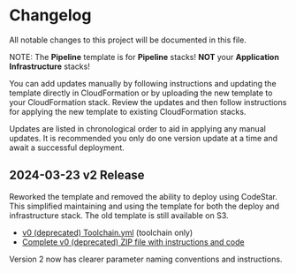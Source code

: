 # Changelog

All notable changes to this project will be documented in this file.

NOTE: The **Pipeline** template is for **Pipeline** stacks! **NOT** your **Application Infrastructure** stacks!

You can add updates manually by following instructions and updating the template directly in CloudFormation or by uploading the new template to your CloudFormation stack. Review the updates and then follow instructions for applying the new template to existing CloudFormation stacks.

Updates are listed in chronological order to aid in applying any manual updates. It is recommended you only do one version update at a time and await a successful deployment.

## 2024-03-23 v2 Release

Reworked the template and removed the ability to deploy using CodeStar. This simplified maintaining and using the template for both the deploy and infrastructure stack. The old template is still available on S3.

- [v0 (deprecated) Toolchain.yml](https://63klabs.s3.us-east-2.amazonaws.com/atlantis/v0/toolchain.yml) (toolchain only)
- [Complete v0 (deprecated) ZIP file with instructions and code](https://63klabs.s3.us-east-2.amazonaws.com/atlantis/v0/atlantis-pipeline-files-v0-deprecated.zip)

Version 2 now has clearer parameter naming conventions and instructions.
